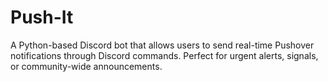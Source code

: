 # Push-It
A Python-based Discord bot that allows users to send real-time Pushover notifications through Discord commands. Perfect for urgent alerts, signals, or community-wide announcements.

